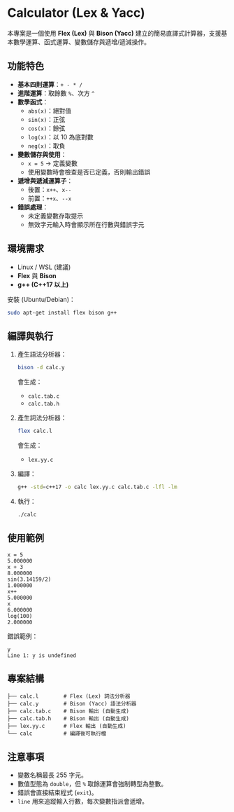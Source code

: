 # Calculator (Lex & Yacc)

本專案是一個使用 **Flex (Lex)** 與 **Bison (Yacc)** 建立的簡易直譯式計算器，支援基本數學運算、函式運算、變數儲存與遞增/遞減操作。

## 功能特色
- **基本四則運算**：`+ - * /`
- **進階運算**：取餘數 `%`、次方 `^`
- **數學函式**：
  - `abs(x)`：絕對值
  - `sin(x)`：正弦
  - `cos(x)`：餘弦
  - `log(x)`：以 10 為底對數
  - `neg(x)`：取負
- **變數儲存與使用**：
  - `x = 5` → 定義變數
  - 使用變數時會檢查是否已定義，否則輸出錯誤
- **遞增與遞減運算子**：
  - 後置：`x++`、`x--`
  - 前置：`++x`、`--x`
- **錯誤處理**：
  - 未定義變數存取提示
  - 無效字元輸入時會顯示所在行數與錯誤字元

## 環境需求
- Linux / WSL (建議)
- **Flex** 與 **Bison**
- **g++ (C++17 以上)**

安裝 (Ubuntu/Debian)：
```bash
sudo apt-get install flex bison g++
```

## 編譯與執行

1. 產生語法分析器：

   ```bash
   bison -d calc.y
   ```

   會生成：

   * `calc.tab.c`
   * `calc.tab.h`

2. 產生詞法分析器：

   ```bash
   flex calc.l
   ```

   會生成：

   * `lex.yy.c`

3. 編譯：

   ```bash
   g++ -std=c++17 -o calc lex.yy.c calc.tab.c -lfl -lm
   ```

4. 執行：

   ```bash
   ./calc
   ```

## 使用範例

```text
x = 5
5.000000
x + 3
8.000000
sin(3.14159/2)
1.000000
x++
5.000000
x
6.000000
log(100)
2.000000
```

錯誤範例：

```text
y
Line 1: y is undefined
```

## 專案結構

```
├── calc.l        # Flex (Lex) 詞法分析器
├── calc.y        # Bison (Yacc) 語法分析器
├── calc.tab.c    # Bison 輸出 (自動生成)
├── calc.tab.h    # Bison 輸出 (自動生成)
├── lex.yy.c      # Flex 輸出 (自動生成)
└── calc          # 編譯後可執行檔
```

## 注意事項

* 變數名稱最長 255 字元。
* 數值型態為 `double`，但 `%` 取餘運算會強制轉型為整數。
* 錯誤會直接結束程式 (`exit`)。
* `line` 用來追蹤輸入行數，每次變數指派會遞增。

